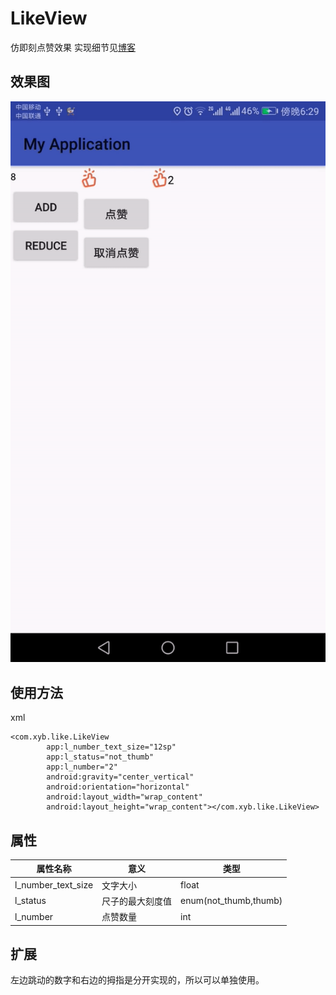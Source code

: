 # LikeView
仿即刻点赞效果
实现细节见[博客](http://www.jianshu.com/c/10a071fbfb65)

## 效果图
![image](https://github.com/ysemylord/LikeView/blob/master/ezgif.com-video-to-gif.gif)

## 使用方法
xml
```
<com.xyb.like.LikeView
        app:l_number_text_size="12sp"
        app:l_status="not_thumb"
        app:l_number="2"
        android:gravity="center_vertical"
        android:orientation="horizontal"
        android:layout_width="wrap_content"
        android:layout_height="wrap_content"></com.xyb.like.LikeView>

```
## 属性  
|**属性名称**|**意义**|**类型**|
|--|--|--|
|l_number_text_size      | 文字大小     | float|
|l_status      | 尺子的最大刻度值     | enum(not_thumb,thumb)|
|l_number | 点赞数量     | int| 

## 扩展 
左边跳动的数字和右边的拇指是分开实现的，所以可以单独使用。


